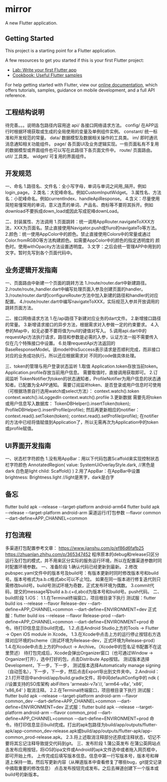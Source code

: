 # mirror

A new Flutter application.

## Getting Started

This project is a starting point for a Flutter application.

A few resources to get you started if this is your first Flutter project:

- [Lab: Write your first Flutter app](https://flutter.dev/docs/get-started/codelab)
- [Cookbook: Useful Flutter samples](https://flutter.dev/docs/cookbook)

For help getting started with Flutter, view our
[online documentation](https://flutter.dev/docs), which offers tutorials,
samples, guidance on mobile development, and a full API reference.

## 工程结构说明
待完善。。。说明各包路径内容用途
api/        各接口网络请求方法。
config/     在APP运行时根据环境获取或生成的全局使用的变量及单例组件实例。
constant/   统一标准和开发规范的常量。
data/       数据模型及数据相关操作的工具类。
im/         即时通讯消息通知相关功能组件。
page/       各页面UI及业务逻辑实现。一些页面私有不复用的数据模型或界面组件也可以写在此路径下各页面文件中。
route/      页面路由。
util/       工具类。
widget/     可复用的界面组件。

## 开发规范
一、命名
  1.路径名、文件名：全小写字母，单词与单词之间用_隔开。例如login_page。
  2.类名：大驼峰命名。例如CustomInputWidget。
  3.属性名、方法名：小驼峰命名。例如currentIndex、handleApiResponse。
  4.含义：尽量使用简短易懂常用的单词，意义连贯的单词、产品名、商标等不要将其拆开。例如download不要拆成down_load或因此写成驼峰downLoad。

二、封装属性、方法调用
  1.页面跳转：统一调用AppRouter.navigateToXXX方法，XXX为页面名。禁止直接使用Navigator.push或fluro的navigateTo等方法。
  2.颜色：统一使用AppColor中的颜色。禁止直接使用Colors中的常量或通过Color.fromRGBO等方法构建颜色。如需要AppColor中的颜色的指定透明度的
  颜色时。使用withOpacity方法设置透明度。
  3.文字：之后会统一管理APP中用到的文字。暂时先写到各个页面代码中。

## 业务逻辑开发指南
一、页面路由中新建一个页面的跳转方法
  1./route/router.dart中新建路径。
  2./route/route_handler.dart中编写处理页面入参及创建页面的handler。
  3./route/router.dart的configureRouter方法中加入新建的路径和handler的对应配置。
  4./route/router.dart中编写navigateToXXX，实际规范入参并开放调用的跳转页面方法。

二、接口网络请求方法
  1.在/api路径下新建对应业务的dart文件。
  2.新增接口路径的常量。
  3.新增请求接口的异步方法，根据需求对入参做一定的约束要求。
  4.入参的Map中，如无必要不要将值为null的键值对写入。
  5.调用api.dart中的requestApi方法执行请求，路径和参数是必需的入参，认证方法一般不需要传入仅在几个特殊接口中设置。
  6.处理requestApi方法返回的BaseResponseModel。该model中isSuccess表示请求是否顺利完成，而非接口对应的业务成功执行。所以还应根据需求对
  不同的code做具体处理。

三、token的管理与用户登录状态监听
1.取值
  Application.token存放当前token。
  Application.profile存放当前用户信息。
  需要取值时，直接调用获取即可。
2.订阅监听
  TokenNotifier为token的状态通知者，ProfileNotifier为用户信息的状态通知者。已配置为全APP通知。
  需要订阅监听token、是否登录或用户信息时可使用（可根据场景自行选用watch或select方法）：
  context.watch<TokenNotifier>().token
  context.watch<TokenNotifier>().isLoggedIn
  context.watch<ProfileNotifier>().profile
3.更新数据
  需要先将token或用户信息写入数据库：
  TokenDBHelper().insertToken(token);
  ProfileDBHelper().insertProfile(profile);
  然后再更新相应的notifier：
  context.read<TokenNotifier>().setToken(token);
  context.read<ProfileNotifier>().setProfile(profile);
  在notifier的方法中已经将值赋值到Application了，所以无需再次为Application中的token或profile赋值。
  
## UI界面开发指南
一、状态栏字符颜色
  1.没有用AppBar：用以下代码包裹Scaffold来实现控制状态栏字符颜色
  AnnotatedRegion<SystemUiOverlayStyle>(
    value: SystemUiOverlayStyle.dark, //黑色是dark 白色是light
    child: Scaffold()
  )
  2.用了AppBar：在AppBar中设置brightness: Brightness.light //light是黑字，dark是白字
  
## 备忘
flutter build apk --release --target-platform android-arm64
flutter build apk --release --target-platform android-arm
渠道运行/打包参数
--flavor common --dart-define=APP_CHANNEL=common

## 打包流程
多渠道打包配置参考文章：
https://www.jianshu.com/p/ef86d6fafb25
https://zhuanlan.zhihu.com/p/365347452
程序原本的debug和release只区分运行及打包的模式，并不用来区分实际的服务运行环境，所以在配置渠道参数时同时配置环境参数。
一、准备阶段
  1.确认代码已经更新到最新。
  2.修改pubspec.yaml文件中的版本号及build号：有版本更新时同时修改版本号和build号。版本号格式为a.b.c格式abc可以不止1位。
  如果在同一版本进行修复迭代则只需修改build号。build号测试环境为奇数，正式发布环境为偶数。
  3.commit代码，提交的message写build a.b.c+d,abcd为版本号和build号。push代码。
二、build阶段
  1.iOS：
  1.1.在Terminal终端窗口，项目根目录下执行
  测试服：flutter build ios --release --flavor Release-dev --dart-define=APP_CHANNEL=common --dart-define=ENVIRONMENT=dev
  正式服：flutter build ios --release --flavor Release-prod --dart-define=APP_CHANNEL=common --dart-define=ENVIRONMENT=prod
  命令。待打印信息显示build完成。
  1.2.点击Android Studio上方的Tools → Flutter → Open iOS module in Xcode。
  1.3.在Xcode中点击上方的运行停止按钮右方选择对应环境的scheme（测试环境为Release-dev，正式环境为Release-prod）
  1.4.在Xcode中点击上方的Product → Archive。（Xcode中的签名证书配置不在这里赘述）
  待打包完成后，Xcode会弹出Organizer窗口（也可通过Window → Organizer打开），选中打好的包，点击Distribute App按钮。
  测试版本选择Development，下一步，下一步，
  测试版本选择Automatically manage signing（自动签名），下一步，下一步，然后点击Export导出到文件夹中。
  2.Android：
  2.1.打开项目中android/app/build.gradle文件，将中间defaultConfig中的
     ndk {
         //设置支持的SO库架构
         abiFilters 'armeabi-v7a'//, 'arm64-v8a', 'x86', 'x86_64'
     }
  取消注释。
  2.2.在Terminal终端窗口，项目根目录下执行
  测试服：flutter build apk --release --target-platform android-arm --flavor common_dev --dart-define=APP_CHANNEL=common --dart-define=ENVIRONMENT=dev
  正式服：flutter build apk --release --target-platform android-arm --flavor common_prod --dart-define=APP_CHANNEL=common --dart-define=ENVIRONMENT=prod
  命令。待打印信息显示build完成。打出的apk包路径为build/app/outputs/flutter-apk/app-common_dev-release.apk或build/app/outputs/flutter-apk/app-common_prod-release.apk。
  2.3.将上述取消注释部分还原成注释状态，切记不要将其忘记注释导致提交代码到git。
三、发布阶段
  1.蒲公英发布
  在蒲公英网站点击发布应用按钮，将iOS的ipa文件或Android的apk文件选中或者拖入网页框中，即可开始上传。
  上传完成后填写版本信息。信息中第一行写版本号，版本号和禅道上保持一致。然后写更新内容（从禅道版本中查看修复了哪些bug，git提交记录中摘取重要的修改信息）
  点击发布按钮完成发布。之后去禅道创建下一个版本或build号的新版本。
  